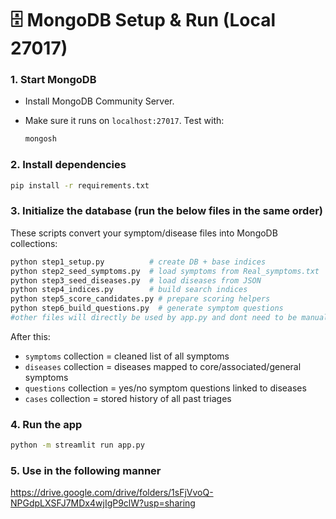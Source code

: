 # 🗄️ MongoDB Setup & Run (Local 27017)

### 1. Start MongoDB

* Install MongoDB Community Server.
* Make sure it runs on `localhost:27017`.
  Test with:

  ```bash
  mongosh
  ```

### 2. Install dependencies

```bash
pip install -r requirements.txt
```

### 3. Initialize the database (run the below files in the same order)

These scripts convert your symptom/disease files into MongoDB collections:

```bash
python step1_setup.py          # create DB + base indices
python step2_seed_symptoms.py  # load symptoms from Real_symptoms.txt
python step3_seed_diseases.py  # load diseases from JSON
python step4_indices.py        # build search indices
python step5_score_candidates.py # prepare scoring helpers
python step6_build_questions.py  # generate symptom questions
#other files will directly be used by app.py and dont need to be manually run, ex-files 7,8,9
```

After this:

* `symptoms` collection = cleaned list of all symptoms
* `diseases` collection = diseases mapped to core/associated/general symptoms
* `questions` collection = yes/no symptom questions linked to diseases
* `cases` collection = stored history of all past triages

### 4. Run the app

```bash
python -m streamlit run app.py
```

### 5. Use in the following manner
https://drive.google.com/drive/folders/1sFjVvoQ-NPGdpLXSFJ7MDx4wjIgP9clW?usp=sharing
